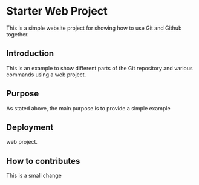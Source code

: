 # Starter Web Project

This is a simple website project for showing how to use Git and Github together.

## Introduction 

This is an example to show different parts of the Git repository and various commands using a web project.

## Purpose

As stated above, the main purpose is to provide a simple example

## Deployment
web project.

## How to contributes
This is a small change 